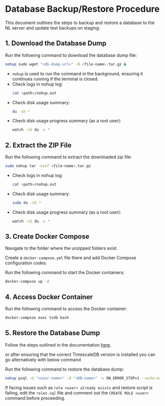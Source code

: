 # Database Backup/Restore Procedure

This document outlines the steps to backup and restore a database to the NL server and update test backups on staging.

## 1. Download the Database Dump

Run the following command to download the database dump file:
```bash
nohup sudo wget "<db-dump-url>" -O <file-name>.tar.gz &
```

- `nohup` is used to run the command in the background, ensuring it continues running if the terminal is closed.
- Check logs in nohup log:
  ```bash
  cat <path>/nohup.out 
  ```
- Check disk usage summary:
  ```bash
  du -sh *
  ```
- Check disk usage progress summary (as a root user):
  ```bash
  watch -n1 du -s *
  ```

## 2. Extract the ZIP File

Run the following command to extract the downloaded zip file:
```bash
sudo nohup tar -xvzf <file-name>.tar.gz
```

- Check logs in nohup log:
  ```bash
  cat <path>/nohup.out 
  ```
- Check disk usage summary:
  ```bash
  sudo du -sh *
  ```
- Check disk usage progress summary (as a root user):
  ```bash
  watch -n1 du -s *
  ```

## 3. Create Docker Compose

Navigate to the folder where the unzipped folders exist.

Create a `docker-compose.yml` file there and add Docker Compose configuration codes.

Run the following command to start the Docker containers:
```bash
docker-compose up -d
```

## 4. Access Docker Container

Run the following command to access the Docker container:
```bash
docker-compose exec tsdb bash
```

## 5. Restore the Database Dump

Follow the steps outlined in the documentation [here](https://docs.timescale.com/migrate/latest/pg-dump-and-restore/pg-dump-restore-from-timescaledb/#restore-into-the-target-database).

or after ensuring that the correct TimescaleDB version is installed you can go alternatively with below command

Run the following command to restore the database dump:
```bash
nohup psql -U "<user-name>" -d "<DB-name>" -v ON_ERROR_STOP=1 --echo-errors -f roles.sql -c "SELECT public.timescaledb_pre_restore();" -f dump.sql -c "SELECT public.timescaledb_post_restore();" &
```

If facing issues such as `role <user> already exists` and restore script is failing, edit the `roles.sql` file and comment out the `CREATE ROLE <user>` command before proceeding.